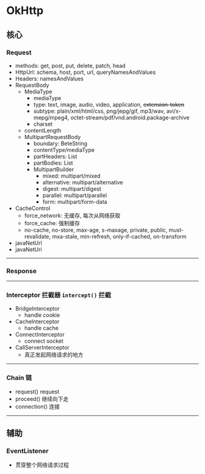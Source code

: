 # OkHttp

## 核心
### Request
* methods: get, post, put, delete, patch, head 
* HttpUrl: schema, host, port, url, queryNamesAndValues
* Headers: namesAndValues
* RequestBody
    - MediaType
        + mediaType
        + type: text, image, audio, video, application, <del>extension-token</del>
        + subtype: plain/xml/html/css, png/jepg/gif, mp3/wav, avi/x-mepg/mpeg4, octet-stream/pdf/vnd.android.package-archive
        + charset
    - contentLength
    - MultipartRequestBody
        + boundary: BeteString
        + contentType/mediaType
        + partHeaders: List<Headers>
        + partBodies: List<RequestBody>
        + MultipartBuilder
            - mixed: multipart/mixed
            - alternative: multipart/alternative
            - digest: multipart/digest
            - parallel: multipart/parallel
            - form: multipart/form-data
* CacheControl
    - force_network: 无缓存, 每次从网络获取
    - force_cache: 强制缓存
    - no-cache, no-store, max-age, s-maxage, private, public, must-revalidate, mxa-stale, min-refresh, only-if-cached, on-transform
* javaNetUrl
* javaNetUri
---
### Response 
---
### Interceptor 拦截器 `intercept()` 拦截
- BridgeInterceptor
    - handle cookie
- CacheInterceptor
    - handle cache
- ConnectInterceptor
    - connect socket
- CallServerInterceptor
    - 真正发起网络请求的地方
---
### Chain 链
* request() request
* proceed() 继续向下走
* connection() 连接 
---

## 辅助

### EventListener
- 贯穿整个网络请求过程